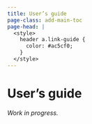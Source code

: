 ```yaml
---
title: User’s guide
page-class: add-main-toc
page-head: |
  <style>
    header a.link-guide {
      color: #ac5cf0;
    }
  </style>
---
```



User’s guide
============

_Work in progress._

<nav id="main-toc"></nav>
